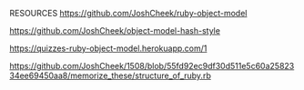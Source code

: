 RESOURCES
https://github.com/JoshCheek/ruby-object-model

https://github.com/JoshCheek/object-model-hash-style

https://quizzes-ruby-object-model.herokuapp.com/1

https://github.com/JoshCheek/1508/blob/55fd92ec9df30d511e5c60a2582334ee69450aa8/memorize_these/structure_of_ruby.rb


